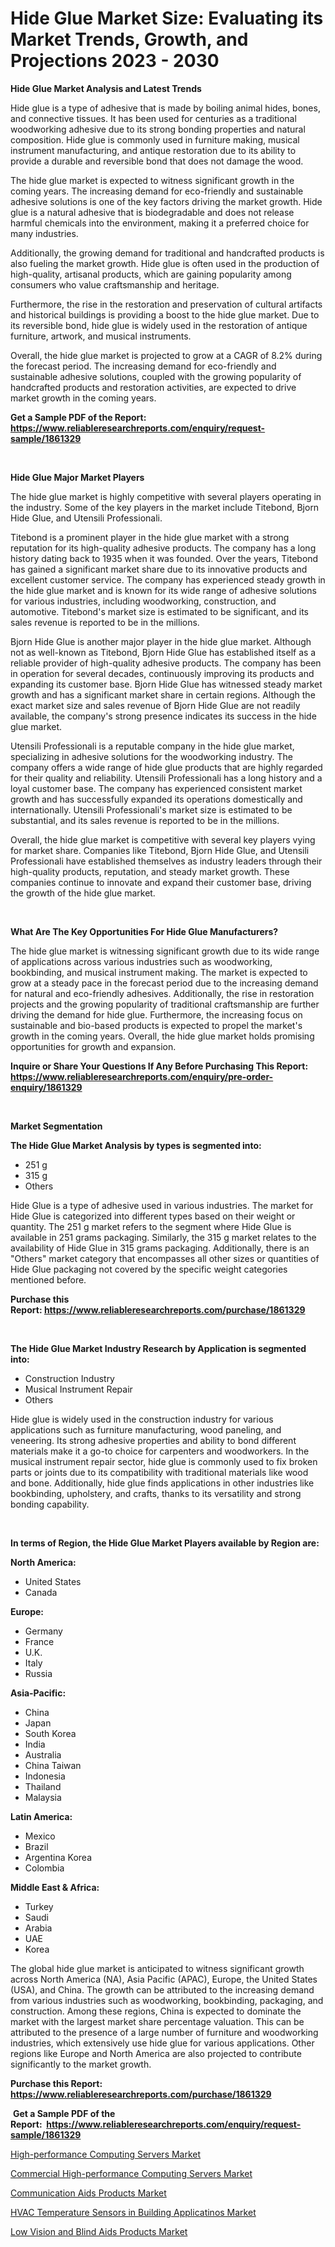 <p><h1>Hide Glue Market Size: Evaluating its Market Trends, Growth, and Projections 2023 - 2030</h1></p><p><strong>Hide Glue Market Analysis and Latest Trends</strong></p>
<p><p>Hide glue is a type of adhesive that is made by boiling animal hides, bones, and connective tissues. It has been used for centuries as a traditional woodworking adhesive due to its strong bonding properties and natural composition. Hide glue is commonly used in furniture making, musical instrument manufacturing, and antique restoration due to its ability to provide a durable and reversible bond that does not damage the wood.</p><p>The hide glue market is expected to witness significant growth in the coming years. The increasing demand for eco-friendly and sustainable adhesive solutions is one of the key factors driving the market growth. Hide glue is a natural adhesive that is biodegradable and does not release harmful chemicals into the environment, making it a preferred choice for many industries.</p><p>Additionally, the growing demand for traditional and handcrafted products is also fueling the market growth. Hide glue is often used in the production of high-quality, artisanal products, which are gaining popularity among consumers who value craftsmanship and heritage.</p><p>Furthermore, the rise in the restoration and preservation of cultural artifacts and historical buildings is providing a boost to the hide glue market. Due to its reversible bond, hide glue is widely used in the restoration of antique furniture, artwork, and musical instruments.</p><p>Overall, the hide glue market is projected to grow at a CAGR of 8.2% during the forecast period. The increasing demand for eco-friendly and sustainable adhesive solutions, coupled with the growing popularity of handcrafted products and restoration activities, are expected to drive market growth in the coming years.</p></p>
<p><strong>Get a Sample PDF of the Report:&nbsp; <a href="https://www.reliableresearchreports.com/enquiry/request-sample/1861329">https://www.reliableresearchreports.com/enquiry/request-sample/1861329</a></strong></p>
<p>&nbsp;</p>
<p><strong>Hide Glue Major Market Players</strong></p>
<p><p>The hide glue market is highly competitive with several players operating in the industry. Some of the key players in the market include Titebond, Bjorn Hide Glue, and Utensili Professionali. </p><p>Titebond is a prominent player in the hide glue market with a strong reputation for its high-quality adhesive products. The company has a long history dating back to 1935 when it was founded. Over the years, Titebond has gained a significant market share due to its innovative products and excellent customer service. The company has experienced steady growth in the hide glue market and is known for its wide range of adhesive solutions for various industries, including woodworking, construction, and automotive. Titebond's market size is estimated to be significant, and its sales revenue is reported to be in the millions.</p><p>Bjorn Hide Glue is another major player in the hide glue market. Although not as well-known as Titebond, Bjorn Hide Glue has established itself as a reliable provider of high-quality adhesive products. The company has been in operation for several decades, continuously improving its products and expanding its customer base. Bjorn Hide Glue has witnessed steady market growth and has a significant market share in certain regions. Although the exact market size and sales revenue of Bjorn Hide Glue are not readily available, the company's strong presence indicates its success in the hide glue market.</p><p>Utensili Professionali is a reputable company in the hide glue market, specializing in adhesive solutions for the woodworking industry. The company offers a wide range of hide glue products that are highly regarded for their quality and reliability. Utensili Professionali has a long history and a loyal customer base. The company has experienced consistent market growth and has successfully expanded its operations domestically and internationally. Utensili Professionali's market size is estimated to be substantial, and its sales revenue is reported to be in the millions.</p><p>Overall, the hide glue market is competitive with several key players vying for market share. Companies like Titebond, Bjorn Hide Glue, and Utensili Professionali have established themselves as industry leaders through their high-quality products, reputation, and steady market growth. These companies continue to innovate and expand their customer base, driving the growth of the hide glue market.</p></p>
<p>&nbsp;</p>
<p><strong>What Are The Key Opportunities For Hide Glue Manufacturers?</strong></p>
<p><p>The hide glue market is witnessing significant growth due to its wide range of applications across various industries such as woodworking, bookbinding, and musical instrument making. The market is expected to grow at a steady pace in the forecast period due to the increasing demand for natural and eco-friendly adhesives. Additionally, the rise in restoration projects and the growing popularity of traditional craftsmanship are further driving the demand for hide glue. Furthermore, the increasing focus on sustainable and bio-based products is expected to propel the market's growth in the coming years. Overall, the hide glue market holds promising opportunities for growth and expansion.</p></p>
<p><strong>Inquire or Share Your Questions If Any Before Purchasing This Report: <a href="https://www.reliableresearchreports.com/enquiry/pre-order-enquiry/1861329">https://www.reliableresearchreports.com/enquiry/pre-order-enquiry/1861329</a></strong></p>
<p>&nbsp;</p>
<p><strong>Market Segmentation</strong></p>
<p><strong>The Hide Glue Market Analysis by types is segmented into:</strong></p>
<p><ul><li>251 g</li><li>315 g</li><li>Others</li></ul></p>
<p><p>Hide Glue is a type of adhesive used in various industries. The market for Hide Glue is categorized into different types based on their weight or quantity. The 251 g market refers to the segment where Hide Glue is available in 251 grams packaging. Similarly, the 315 g market relates to the availability of Hide Glue in 315 grams packaging. Additionally, there is an "Others" market category that encompasses all other sizes or quantities of Hide Glue packaging not covered by the specific weight categories mentioned before.</p></p>
<p><strong>Purchase this Report:&nbsp;<a href="https://www.reliableresearchreports.com/purchase/1861329">https://www.reliableresearchreports.com/purchase/1861329</a></strong></p>
<p>&nbsp;</p>
<p><strong>The Hide Glue Market Industry Research by Application is segmented into:</strong></p>
<p><ul><li>Construction Industry</li><li>Musical Instrument Repair</li><li>Others</li></ul></p>
<p><p>Hide glue is widely used in the construction industry for various applications such as furniture manufacturing, wood paneling, and veneering. Its strong adhesive properties and ability to bond different materials make it a go-to choice for carpenters and woodworkers. In the musical instrument repair sector, hide glue is commonly used to fix broken parts or joints due to its compatibility with traditional materials like wood and bone. Additionally, hide glue finds applications in other industries like bookbinding, upholstery, and crafts, thanks to its versatility and strong bonding capability.</p></p>
<p>&nbsp;</p>
<p><strong>In terms of Region, the Hide Glue Market Players available by Region are:</strong></p>
<p>
    <p> <strong> North America: </strong>
        <ul>
            <li>United States</li>
            <li>Canada</li>
        </ul>
        </p> 
    <p> <strong> Europe: </strong>
        <ul>
            <li>Germany</li>
            <li>France</li>
            <li>U.K.</li>
            <li>Italy</li>
            <li>Russia</li>
        </ul>
        </p> 
    <p> <strong> Asia-Pacific: </strong>
        <ul>
            <li>China</li>
            <li>Japan</li>
            <li>South Korea</li>
            <li>India</li>
            <li>Australia</li>
            <li>China Taiwan</li>
            <li>Indonesia</li>
            <li>Thailand</li>
            <li>Malaysia</li>
        </ul>
        </p> 
    <p> <strong> Latin America: </strong>
        <ul>
            <li>Mexico</li>
            <li>Brazil</li>
            <li>Argentina Korea</li>
            <li>Colombia</li>
        </ul>
        </p> 
    <p> <strong> Middle East & Africa: </strong>
        <ul>
            <li>Turkey</li>
            <li>Saudi</li>
            <li>Arabia</li>
            <li>UAE</li>
            <li>Korea</li>
        </ul>
    </p>
    </p>
<p><p>The global hide glue market is anticipated to witness significant growth across North America (NA), Asia Pacific (APAC), Europe, the United States (USA), and China. The growth can be attributed to the increasing demand from various industries such as woodworking, bookbinding, packaging, and construction. Among these regions, China is expected to dominate the market with the largest market share percentage valuation. This can be attributed to the presence of a large number of furniture and woodworking industries, which extensively use hide glue for various applications. Other regions like Europe and North America are also projected to contribute significantly to the market growth.</p></p>
<p><strong>Purchase this Report: <a href="https://www.reliableresearchreports.com/purchase/1861329">https://www.reliableresearchreports.com/purchase/1861329</a></strong></p>
<p>&nbsp;<strong>Get a Sample PDF of the Report:&nbsp;&nbsp;<a href="https://www.reliableresearchreports.com/enquiry/request-sample/1861329">https://www.reliableresearchreports.com/enquiry/request-sample/1861329</a></strong></p>
<p><strong></strong></p>
<p><p><a href="https://medium.com/@loririce03/high-performance-computing-servers-market-the-key-to-successful-business-strategy-forecast-till-821ff45196d6">High-performance Computing Servers Market</a></p><p><a href="https://medium.com/@catherinemartinez15/commercial-high-performance-computing-servers-market-report-reveals-the-latest-trends-and-growth-fbb57e6a150d">Commercial High-performance Computing Servers Market</a></p><p><a href="https://medium.com/@briaabshire64/communication-aids-products-market-the-key-to-successful-business-strategy-forecast-till-2030-9c688f6dffe2">Communication Aids Products Market</a></p><p><a href="https://medium.com/@odellernser/hvac-temperature-sensors-in-building-applicatinos-market-insight-market-trends-growth-forecasted-28bc6f29ca3c">HVAC Temperature Sensors in Building Applicatinos Market</a></p><p><a href="https://medium.com/@dougschmidt645/low-vision-and-blind-aids-products-market-share-evolution-and-market-growth-trends-2023-2030-ff5106d860ec">Low Vision and Blind Aids Products Market</a></p></p>